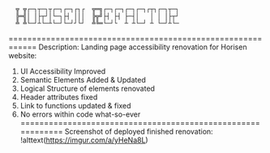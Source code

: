 
      ╦ ╦┌─┐┬─┐┬┌─┐┌─┐┌┐┌  ╦═╗┌─┐┌─┐┌─┐┌─┐┌┬┐┌─┐┬─┐
      ╠═╣│ │├┬┘│└─┐├┤ │││  ╠╦╝├┤ ├┤ ├─┤│   │ │ │├┬┘
      ╩ ╩└─┘┴└─┴└─┘└─┘┘└┘  ╩╚═└─┘└  ┴ ┴└─┘ ┴ └─┘┴└─
============================================================ 
Description:
Landing page accessibility renovation for Horisen website:
1) UI Accessibility Improved
2) Semantic Elements Added & Updated
3) Logical Structure of elements renovated
4) Header attributes fixed
5) Link to functions updated & fixed
6) No errors within code what-so-ever
============================================================
Screenshot of deployed finished renovation:
!alttext(https://imgur.com/a/yHeNa8L)
